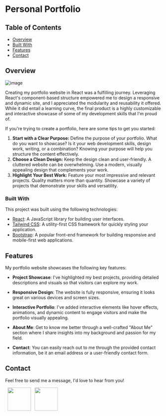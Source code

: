 # Personal Portfolio

## Table of Contents

- [Overview](#overview)
- [Built With](#built-with)
- [Features](#features)
- [Contact](#contact)

## Overview

 ![image](https://github.com/AmielRe/amielre.github.io/assets/16361162/f2bb8986-ac26-4ed7-bc90-751405e01cdf)

Creating my portfolio website in React was a fulfilling journey. Leveraging React's component-based structure empowered me to design a responsive and dynamic site, and I appreciated the modularity and reusability it offered. While it did entail a learning curve, the final product is a highly customizable and interactive showcase of some of my development skills that I'm proud of.

If you're trying to create a portfolio, here are some tips to get you started:
1. **Start with a Clear Purpose:** Define the purpose of your portfolio. What do you want to showcase? Is it your web development skills, design work, writing, or a combination? Knowing your purpose will help you structure the content effectively.
2. **Choose a Clean Design:** Keep the design clean and user-friendly. A cluttered website can be overwhelming. Use a modern, visually appealing design that complements your work.
3. **Highlight Your Best Work:** Feature your most impressive and relevant projects. Quality matters more than quantity. Showcase a variety of projects that demonstrate your skills and versatility.

### Built With

This project was built using the following technologies:

- [React](https://reactjs.org/): A JavaScript library for building user interfaces.
- [Tailwind CSS](https://tailwindcss.com/): A utility-first CSS framework for quickly styling your application.
- [Bootstrap](https://getbootstrap.com/): A popular front-end framework for building responsive and mobile-first web applications.

## Features

My portfolio website showcases the following key features:

- **Project Showcase**: I've highlighted my best projects, providing detailed descriptions and visuals so that visitors can explore my work.

- **Responsive Design**: The website is fully responsive, ensuring it looks great on various devices and screen sizes.

- **Interactive Portfolio**: I've added interactive elements like hover effects, animations, and dynamic content to engage visitors and make the portfolio visually appealing.

- **About Me**: Get to know me better through a well-crafted "About Me" section where I share insights into my background and passion for my field.

- **Contact**: You can easily reach out to me through the provided contact information, be it an email address or a user-friendly contact form.

## Contact

Feel free to send me a message, I'd love to hear from you!

<p align="start">
&nbsp; <a href="https://www.linkedin.com/in/amiel-refaeli/" target="_blank" rel="noopener noreferrer"><img src="https://img.icons8.com/plasticine/100/000000/linkedin.png" width="75" /></a>
&nbsp; <a href="mailto:amieli1999@gmail.com" target="_blank" rel="noopener noreferrer"><img src="https://img.icons8.com/plasticine/100/000000/gmail.png"  width="75" /></a>
</p>

